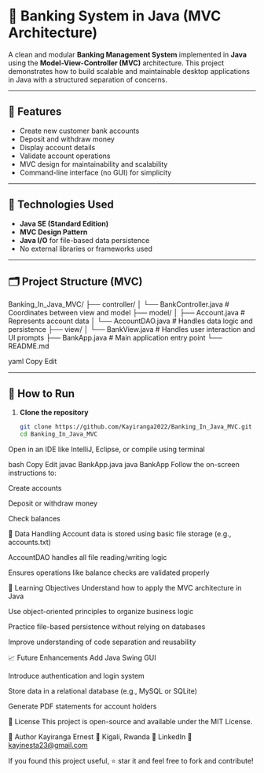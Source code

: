 # 🏦 Banking System in Java (MVC Architecture)

A clean and modular **Banking Management System** implemented in **Java** using the **Model-View-Controller (MVC)** architecture. This project demonstrates how to build scalable and maintainable desktop applications in Java with a structured separation of concerns.

---

## 📌 Features

- Create new customer bank accounts
- Deposit and withdraw money
- Display account details
- Validate account operations
- MVC design for maintainability and scalability
- Command-line interface (no GUI) for simplicity

---

## 🧱 Technologies Used

- **Java SE (Standard Edition)**
- **MVC Design Pattern**
- **Java I/O** for file-based data persistence
- No external libraries or frameworks used

---

## 🗂 Project Structure (MVC)

Banking_In_Java_MVC/
├── controller/
│ └── BankController.java # Coordinates between view and model
├── model/
│ ├── Account.java # Represents account data
│ └── AccountDAO.java # Handles data logic and persistence
├── view/
│ └── BankView.java # Handles user interaction and UI prompts
├── BankApp.java # Main application entry point
└── README.md

yaml
Copy
Edit

---

## 🚀 How to Run

1. **Clone the repository**
   ```bash
   git clone https://github.com/Kayiranga2022/Banking_In_Java_MVC.git
   cd Banking_In_Java_MVC
Open in an IDE like IntelliJ, Eclipse, or compile using terminal

bash
Copy
Edit
javac BankApp.java
java BankApp
Follow the on-screen instructions to:

Create accounts

Deposit or withdraw money

Check balances

💾 Data Handling
Account data is stored using basic file storage (e.g., accounts.txt)

AccountDAO handles all file reading/writing logic

Ensures operations like balance checks are validated properly

🎯 Learning Objectives
Understand how to apply the MVC architecture in Java

Use object-oriented principles to organize business logic

Practice file-based persistence without relying on databases

Improve understanding of code separation and reusability

📈 Future Enhancements
Add Java Swing GUI

Introduce authentication and login system

Store data in a relational database (e.g., MySQL or SQLite)

Generate PDF statements for account holders

📖 License
This project is open-source and available under the MIT License.

👤 Author
Kayiranga Ernest
📍 Kigali, Rwanda
🔗 LinkedIn
📧 kayinesta23@gmail.com

If you found this project useful, ⭐ star it and feel free to fork and contribute!
